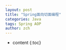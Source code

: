 ```yaml
---
layout: post
title: "Spring面向切面编程"
categories: Java
tags: Spring AOP
author: zch
---
```


* content
{:toc}





